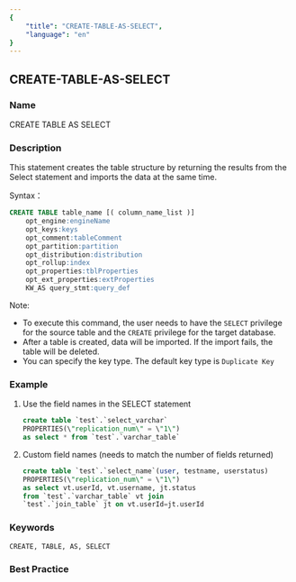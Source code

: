 ```yaml
---
{
    "title": "CREATE-TABLE-AS-SELECT",
    "language": "en"
}
---
```


## CREATE-TABLE-AS-SELECT

### Name

CREATE TABLE AS SELECT

### Description

This statement creates the table structure by returning the results from the Select statement and imports the data at the same time.

Syntax：

```sql
CREATE TABLE table_name [( column_name_list )]
    opt_engine:engineName
    opt_keys:keys
    opt_comment:tableComment
    opt_partition:partition
    opt_distribution:distribution
    opt_rollup:index
    opt_properties:tblProperties
    opt_ext_properties:extProperties
    KW_AS query_stmt:query_def
```

Note: 

- To execute this command, the user needs to have the `SELECT` privilege for the source table and the `CREATE` privilege for the target database.
- After a table is created, data will be imported. If the import fails, the table will be deleted.
- You can specify the key type. The default key type is `Duplicate Key`

### Example

1. Use the field names in the SELECT statement

    ```sql
    create table `test`.`select_varchar` 
    PROPERTIES(\"replication_num\" = \"1\") 
    as select * from `test`.`varchar_table`
    ```

2. Custom field names (needs to match the number of fields returned)
    ```sql
    create table `test`.`select_name`(user, testname, userstatus) 
    PROPERTIES(\"replication_num\" = \"1\") 
    as select vt.userId, vt.username, jt.status 
    from `test`.`varchar_table` vt join 
    `test`.`join_table` jt on vt.userId=jt.userId
    ```

### Keywords

    CREATE, TABLE, AS, SELECT

### Best Practice

